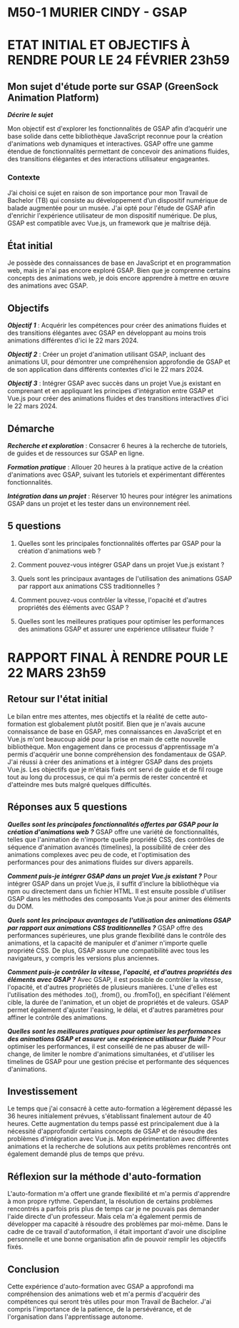 # M50-1 MURIER CINDY - GSAP

# ETAT INITIAL ET OBJECTIFS À RENDRE POUR LE 24 FÉVRIER 23h59

## Mon sujet d'étude porte sur GSAP (GreenSock Animation Platform)

**_Décrire le sujet_**

Mon objectif est d'explorer les fonctionnalités de GSAP afin d’acquérir une base solide dans cette bibliothèque JavaScript reconnue pour la création d'animations web dynamiques et interactives. GSAP offre une gamme étendue de fonctionnalités permettant de concevoir des animations fluides, des transitions élégantes et des interactions utilisateur engageantes.

### Contexte

J’ai choisi ce sujet en raison de son importance pour mon Travail de Bachelor (TB) qui consiste au développement d’un dispositif numérique de balade augmentée pour un musée. J'ai opté pour l'étude de GSAP afin d'enrichir l'expérience utilisateur de mon dispositif numérique. De plus, GSAP est compatible avec Vue.js, un framework que je maîtrise déjà.

## État initial

Je possède des connaissances de base en JavaScript et en programmation web, mais je n'ai pas encore exploré GSAP. Bien que je comprenne certains concepts des animations web, je dois encore apprendre à mettre en œuvre des animations avec GSAP.

## Objectifs

***Objectif 1*** : Acquérir les compétences pour créer des animations fluides et des transitions élégantes avec GSAP en développant au moins trois animations différentes d'ici le 22 mars 2024.

***Objectif 2*** : Créer un projet d'animation utilisant GSAP, incluant des animations UI, pour démontrer une compréhension approfondie de GSAP et de son application dans différents contextes d'ici le 22 mars 2024.

***Objectif 3*** : Intégrer GSAP avec succès dans un projet Vue.js existant en comprenant et en appliquant les principes d'intégration entre GSAP et Vue.js pour créer des animations fluides et des transitions interactives d'ici le 22 mars 2024.

## Démarche

***Recherche et exploration*** : Consacrer 6 heures à la recherche de tutoriels, de guides et de ressources sur GSAP en ligne.

***Formation pratique*** : Allouer 20 heures à la pratique active de la création d'animations avec GSAP, suivant les tutoriels et expérimentant différentes fonctionnalités.

***Intégration dans un projet*** : Réserver 10 heures pour intégrer les animations GSAP dans un projet et les tester dans un environnement réel.

## 5 questions

1. Quelles sont les principales fonctionnalités offertes par GSAP pour la création d'animations web ?

2. Comment pouvez-vous intégrer GSAP dans un projet Vue.js existant ?

3.	Quels sont les principaux avantages de l'utilisation des animations GSAP par rapport aux animations CSS traditionnelles ?

4.	Comment pouvez-vous contrôler la vitesse, l'opacité et d'autres propriétés des éléments avec GSAP ?

5.	Quelles sont les meilleures pratiques pour optimiser les performances des animations GSAP et assurer une expérience utilisateur fluide ?

# RAPPORT FINAL À RENDRE POUR LE 22 MARS 23h59

## Retour sur l'état initial

Le bilan entre mes attentes, mes objectifs et la réalité de cette auto-formation est globalement plutôt positif. Bien que je n'avais aucune connaissance de base en GSAP, mes connaissances en JavaScript et en Vue.js m'ont beaucoup aidé pour la prise en main de cette nouvelle bibliothèque. Mon engagement dans ce processus d'apprentissage m'a permis d'acquérir une bonne compréhension des fondamentaux de GSAP. J'ai réussi à créer des animations et à intégrer GSAP dans des projets Vue.js. Les objectifs que je m'étais fixés ont servi de guide et de fil rouge tout au long du processus, ce qui m'a permis de rester concentré et d'atteindre mes buts malgré quelques difficultés.

## Réponses aux 5 questions

***Quelles sont les principales fonctionnalités offertes par GSAP pour la création d'animations web ?***
GSAP offre une variété de fonctionnalités, telles que l'animation de n'importe quelle propriété CSS, des contrôles de séquence d'animation avancés (timelines), la possibilité de créer des animations complexes avec peu de code, et l'optimisation des performances pour des animations fluides sur divers appareils.

***Comment puis-je intégrer GSAP dans un projet Vue.js existant ?***
Pour intégrer GSAP dans un projet Vue.js, il suffit d'inclure la bibliothèque via npm ou directement dans un fichier HTML. Il est ensuite possible d'utiliser GSAP dans les méthodes des composants Vue.js pour animer des éléments du DOM.

***Quels sont les principaux avantages de l'utilisation des animations GSAP par rapport aux animations CSS traditionnelles ?***
GSAP offre des performances supérieures, une plus grande flexibilité dans le contrôle des animations, et la capacité de manipuler et d'animer n'importe quelle propriété CSS. De plus, GSAP assure une compatibilité avec tous les navigateurs, y compris les versions plus anciennes.

***Comment puis-je contrôler la vitesse, l'opacité, et d'autres propriétés des éléments avec GSAP ?***
Avec GSAP, il est possible de contrôler la vitesse, l'opacité, et d'autres propriétés de plusieurs manières. L'une d'elles est l'utilisation des méthodes .to(), .from(), ou .fromTo(), en spécifiant l'élément cible, la durée de l'animation, et un objet de propriétés et de valeurs. GSAP permet également d'ajuster l'easing, le délai, et d'autres paramètres pour affiner le contrôle des animations.

***Quelles sont les meilleures pratiques pour optimiser les performances des animations GSAP et assurer une expérience utilisateur fluide ?***
Pour optimiser les performances, il est conseillé de ne pas abuser de will-change, de limiter le nombre d'animations simultanées, et d'utiliser les timelines de GSAP pour une gestion précise et performante des séquences d'animations.

## Investissement

Le temps que j'ai consacré à cette auto-formation a légèrement dépassé les 36 heures initialement prévues, s'établissant finalement autour de 40 heures. Cette augmentation du temps passé est principalement due à la nécessité d'approfondir certains concepts de GSAP et de résoudre des problèmes d'intégration avec Vue.js. Mon expérimentation avec différentes animations et la recherche de solutions aux petits problèmes rencontrés ont également demandé plus de temps que prévu.

## Réflexion sur la méthode d'auto-formation

L'auto-formation m'a offert une grande flexibilité et m'a permis d'apprendre à mon propre rythme. Cependant, la résolution de certains problèmes rencontrés a parfois pris plus de temps car je ne pouvais pas demander l'aide directe d'un professeur. Mais cela m'a également permis de développer ma capacité à résoudre des problèmes par moi-même. Dans le cadre de ce travail d'autoformation, il était important d'avoir une discipline personnelle et une bonne organisation afin de pouvoir remplir les objectifs fixés.

## Conclusion

Cette expérience d'auto-formation avec GSAP a approfondi ma compréhension des animations web et m'a permis d'acquérir des compétences qui seront très utiles pour mon Travail de Bachelor. J'ai compris l'importance de la patience, de la persévérance, et de l'organisation dans l'apprentissage autonome.
